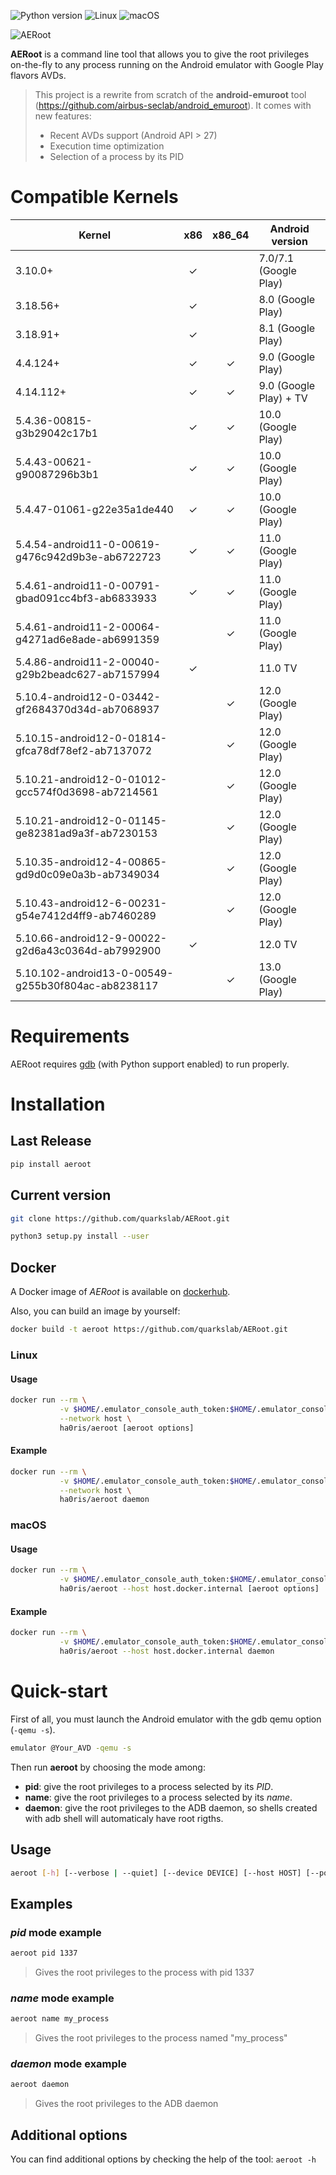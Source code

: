 ![Python version](https://img.shields.io/badge/Python-%E2%89%A53.7-brightgreen?style=flat-square&logo=python "Python 3")
![Linux](https://img.shields.io/badge/Linux-x86__64-brightgreen?style=flat-square&logo=linux "Linux")
![macOS](https://img.shields.io/badge/macOS-x86__64-brightgreen?style=flat-square&logo=apple "macOS")

![AERoot](https://user-images.githubusercontent.com/56136693/121723563-f4021c80-cae6-11eb-84bb-ac6d6dc32665.png "AERoot Logo")

**AERoot** is a command line tool that allows you to give the root privileges on-the-fly to any process running on the Android emulator with Google Play flavors AVDs.
> This project is a rewrite from scratch of the **android-emuroot** tool (https://github.com/airbus-seclab/android_emuroot).
> It comes with new features:
> * Recent AVDs support (Android API > 27)
> * Execution time optimization
> * Selection of a process by its PID

# Compatible Kernels

| Kernel                                             | x86    | x86_64 | Android version        |
|----------------------------------------------------|:------:|:------:|------------------------|
| 3.10.0+                                            | ✓      |        | 7.0/7.1 (Google Play)  |
| 3.18.56+                                           | ✓      |        | 8.0 (Google Play)      |
| 3.18.91+                                           | ✓      |        | 8.1 (Google Play)      |
| 4.4.124+                                           | ✓      | ✓      | 9.0 (Google Play)      |
| 4.14.112+                                          | ✓      | ✓      | 9.0 (Google Play) + TV |
| 5.4.36-00815-g3b29042c17b1                         | ✓      | ✓      | 10.0 (Google Play)     |
| 5.4.43-00621-g90087296b3b1                         | ✓      | ✓      | 10.0 (Google Play)     |
| 5.4.47-01061-g22e35a1de440                         | ✓      | ✓      | 10.0 (Google Play)     |
| 5.4.54-android11-0-00619-g476c942d9b3e-ab6722723   | ✓      | ✓      | 11.0 (Google Play)     |
| 5.4.61-android11-0-00791-gbad091cc4bf3-ab6833933   | ✓      | ✓      | 11.0 (Google Play)     |
| 5.4.61-android11-2-00064-g4271ad6e8ade-ab6991359   |        | ✓      | 11.0 (Google Play)     |
| 5.4.86-android11-2-00040-g29b2beadc627-ab7157994   | ✓      |        | 11.0 TV                |
| 5.10.4-android12-0-03442-gf2684370d34d-ab7068937   |        | ✓      | 12.0 (Google Play)     |
| 5.10.15-android12-0-01814-gfca78df78ef2-ab7137072  |        | ✓      | 12.0 (Google Play)     |
| 5.10.21-android12-0-01012-gcc574f0d3698-ab7214561  |        | ✓      | 12.0 (Google Play)     |
| 5.10.21-android12-0-01145-ge82381ad9a3f-ab7230153  |        | ✓      | 12.0 (Google Play)     |
| 5.10.35-android12-4-00865-gd9d0c09e0a3b-ab7349034  |        | ✓      | 12.0 (Google Play)     |
| 5.10.43-android12-6-00231-g54e7412d4ff9-ab7460289  |        | ✓      | 12.0 (Google Play)     |
| 5.10.66-android12-9-00022-g2d6a43c0364d-ab7992900  | ✓      |        | 12.0 TV                |
| 5.10.102-android13-0-00549-g255b30f804ac-ab8238117 |        | ✓      | 13.0 (Google Play)     |

# Requirements

AERoot requires [gdb](https://www.gnu.org/software/gdb/) (with Python support enabled) to run properly.

# Installation

## Last Release

```bash
pip install aeroot
```

## Current version

```bash
git clone https://github.com/quarkslab/AERoot.git
```

```bash
python3 setup.py install --user
```

## Docker

A Docker image of *AERoot* is available on [dockerhub](https://hub.docker.com/r/ha0ris/aeroot).

Also, you can build an image by yourself:
```bash
docker build -t aeroot https://github.com/quarkslab/AERoot.git
```

### Linux

#### Usage

```bash
docker run --rm \
           -v $HOME/.emulator_console_auth_token:$HOME/.emulator_console_auth_token \
           --network host \
           ha0ris/aeroot [aeroot options]
```

#### Example

```bash
docker run --rm \
           -v $HOME/.emulator_console_auth_token:$HOME/.emulator_console_auth_token \
           --network host \
           ha0ris/aeroot daemon
```

### macOS

#### Usage

```bash
docker run --rm \
           -v $HOME/.emulator_console_auth_token:$HOME/.emulator_console_auth_token \
           ha0ris/aeroot --host host.docker.internal [aeroot options]
```

#### Example

```bash
docker run --rm \
           -v $HOME/.emulator_console_auth_token:$HOME/.emulator_console_auth_token \
           ha0ris/aeroot --host host.docker.internal daemon
```

# Quick-start

First of all, you must launch the Android emulator with the gdb qemu option (`-qemu -s`).
```bash
emulator @Your_AVD -qemu -s
```

Then run **aeroot** by choosing the mode among:
* **pid**: give the root privileges to a process selected by its *PID*.
* **name**: give the root privileges to a process selected by its *name*.
* **daemon**: give the root privileges to the ADB daemon, so shells created with adb shell will automaticaly have root rigths.

## Usage

```bash
aeroot [-h] [--verbose | --quiet] [--device DEVICE] [--host HOST] [--port PORT] {name,pid,daemon} ...
```

## Examples

### *pid* mode example

```bash
aeroot pid 1337
```

> Gives the root privileges to the process with pid 1337

### *name* mode example

```bash
aeroot name my_process
```

> Gives the root privileges to the process named "my_process"

### *daemon* mode example

```bash
aeroot daemon
```

> Gives the root privileges to the ADB daemon

## Additional options

You can find additional options by checking the help of the tool: `aeroot -h`
